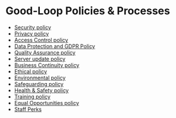 
# Good-Loop Policies & Processes

 - [Security policy](security.html)
 - [Privacy policy](privacy-policy.html)
 - [Access Control policy](access-control-policy.html)
 - [Data Protection and GDPR Policy](data-gdpr-policy.html)
 - [Quality Assurance policy](quality-assurance) 
 - [Server update policy](server-update-policy.html) 
 - [Business Continuity policy](business-continuity.html)
 - [Ethical policy](ethical-policy.html)
 - [Environmental policy](environmental-policy.html)
 - [Safeguarding policy](safeguarding-policy.html)
 - [Health & Safety policy](health-and-safety.html)
 - [Training policy](training.html)
 - [Equal Opportunities policy](equal-opportunities.html)
 - [Staff Perks](staff-perks.html) 

 <!-- 
 - [Tech Processes](tech-process)
 Software release policy -- needs a rewrite for external audiences -->
